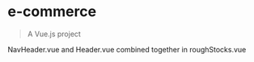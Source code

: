 # e-commerce

> A Vue.js project

NavHeader.vue and Header.vue combined together in roughStocks.vue
